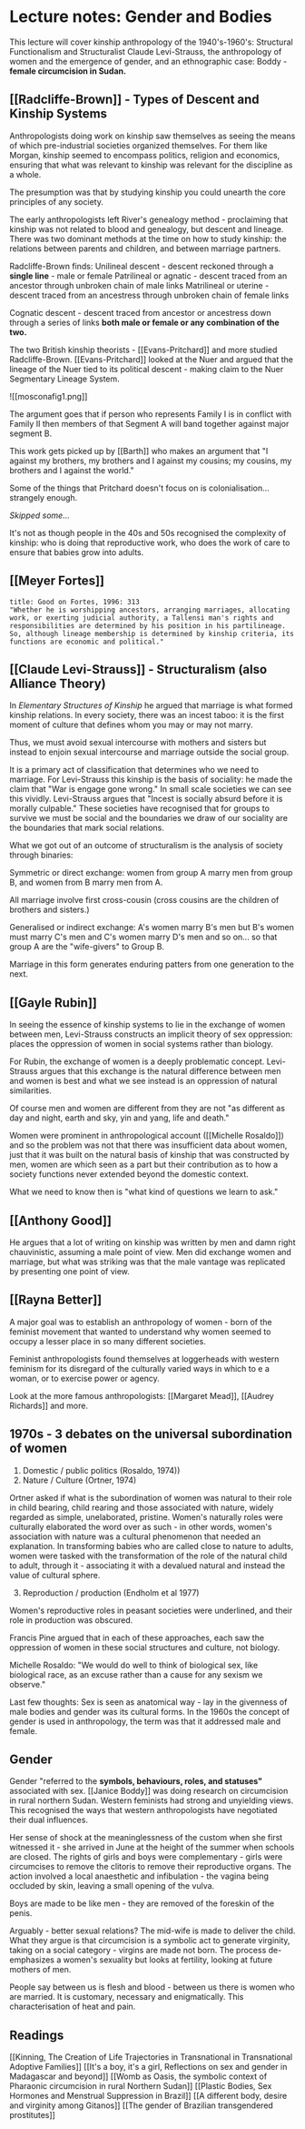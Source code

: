 # Lecture notes: Gender and Bodies

This lecture will cover kinship anthropology of the 1940's-1960's: Structural Functionalism and Structuralist Claude Levi-Strauss, the anthropology of women and the emergence of gender, and an ethnographic case: Boddy -**female circumcision in Sudan.**

## [[Radcliffe-Brown]] - Types of Descent and Kinship Systems

Anthropologists doing work on kinship saw themselves as seeing the means of which pre-industrial societies organized themselves. For them like Morgan, kinship seemed to encompass politics, religion and economics, ensuring that what was relevant to kinship was relevant for the discipline as a whole.

The presumption was that by studying kinship you could unearth the core principles of any society.

The early anthropologists left River's genealogy method - proclaiming that kinship was not related to blood and genealogy, but descent and lineage. There was two dominant methods at the time on how to study kinship: the relations between parents and children, and between marriage partners.

Radcliffe-Brown finds:
Unilineal descent - descent reckoned through a **single line** - male or female
	Patrilineal or agnatic - descent traced from an ancestor through unbroken chain of male links
	Matrilineal or uterine - descent traced from an ancestress through unbroken chain of female links

Cognatic descent - descent traced from ancestor or ancestress down through a series of links **both male or female or any combination of the two.**

The two British kinship theorists - [[Evans-Pritchard]] and more studied Radcliffe-Brown. [[Evans-Pritchard]] looked at the Nuer and argued that the lineage of the Nuer tied to its political descent - making claim to the Nuer Segmentary Lineage System.

![[mosconafig1.png]]

The argument goes that if person who represents Family I is in conflict with Family II then members of that Segment A will band together against major segment B.

This work gets picked up by [[Barth]] who makes an argument that "I against my brothers, my brothers and I against my cousins; my cousins, my brothers and I against the world."

Some of the things that Pritchard doesn't focus on is colonialisation... strangely enough.

*Skipped some...*

It's not as though people in the 40s and 50s recognised the complexity of kinship: who is doing that reproductive work, who does the work of care to ensure that babies grow into adults.

## [[Meyer Fortes]]

```ad-quote
title: Good on Fortes, 1996: 313
"Whether he is worshipping ancestors, arranging marriages, allocating work, or exerting judicial authority, a Tallensi man's rights and responsibilities are determined by his position in his partilineage. So, although lineage membership is determined by kinship criteria, its functions are economic and political."
```


## [[Claude Levi-Strauss]] - Structuralism (also Alliance Theory)

In *Elementary Structures of Kinship* he argued that marriage is what formed kinship relations. In every society, there was an incest taboo: it is the first moment of culture that defines whom you may or may not marry.

Thus, we must avoid sexual intercourse with mothers and sisters but instead to enjoin sexual intercourse and marriage outside the social group.

It is a primary act of classification that determines who we need to marriage. For Levi-Strauss this kinship is the basis of sociality: he made the claim that "War is engage gone wrong." In small scale societies we can see this vividly. Levi-Strauss argues that "Incest is socially absurd before it is morally culpable." These societies have recognised that for groups to survive we must be social and the boundaries we draw of our sociality are the boundaries that mark social relations.

What we got out of an outcome of structuralism is the analysis of society through binaries: 

Symmetric or direct exchange: women from group A marry men from group B, and women from B marry men from A.

All marriage involve first cross-cousin (cross cousins are the children of brothers and sisters.)

Generalised or indirect exchange: A's women marry B's men but B's women must marry C's men and C's women marry D's men and so on... so that group A are the "wife-givers" to Group B.

Marriage in this form generates enduring patters from one generation to the next.

## [[Gayle Rubin]]

In seeing the essence of kinship systems to lie in the exchange of women between men, Levi-Strauss constructs an implicit theory of sex oppression: places the oppression of women in social systems rather than biology.

For Rubin, the exchange of women is a deeply problematic concept. Levi-Strauss argues that this exchange is the natural difference between men and women is best and what we see instead is an oppression of natural similarities. 

Of course men and women are different from they are not "as different as day and night, earth and sky, yin and yang, life and death."

Women were prominent in anthropological account ([[Michelle Rosaldo]]) and so the problem was not that there was insufficient data about women, just that it was built on the natural basis of kinship that was constructed by men, women are which seen as a part but their contribution as to how a society functions never extended beyond the domestic context.

What we need to know then is "what kind of questions we learn to ask."

## [[Anthony Good]]

He argues that a lot of writing on kinship was written by men and damn right chauvinistic, assuming a male point of view. Men did exchange women and marriage, but what was striking was that the male vantage was replicated by presenting one point of view.

## [[Rayna Better]]

A major goal was to establish an anthropology of women - born of the feminist movement that wanted to understand why women seemed to occupy a lesser place in so many different societies.

Feminist anthropologists found themselves at loggerheads with western feminism for its disregard of the culturally varied ways in which to e a woman, or to exercise power or agency.

Look at the more famous anthropologists: [[Margaret Mead]], [[Audrey Richards]] and more.

## 1970s - 3 debates on the universal subordination of women

1. Domestic / public politics (Rosaldo, 1974))
2. Nature / Culture (Ortner, 1974)

Ortner asked if what is the subordination of women was natural to their role in child bearing, child rearing and those associated with nature, widely regarded as simple, unelaborated, pristine. Women's naturally roles were culturally elaborated the word over as such - in other words, women's association with nature was a cultural phenomenon that needed an explanation. In transforming babies who are called close to nature to adults, women were tasked with the transformation of the role of the natural child to adult, through it - associating it with a devalued natural and instead the value of cultural sphere.

3. Reproduction / production (Endholm et al 1977)

Women's reproductive roles in peasant societies were underlined, and their role in production was obscured.

Francis Pine argued that in each of these approaches, each saw the oppression of women in these social structures and culture, not biology.

Michelle Rosaldo:
"We would do well to think of biological sex, like biological race, as an excuse rather than a cause for any sexism we observe."

Last few thoughts:
Sex is seen as anatomical way - lay in the givenness of male bodies and gender was its cultural forms. In the 1960s the concept of gender is used in anthropology, the term was that it addressed male and female.

## Gender

Gender "referred to the **symbols, behaviours, roles, and statuses"** associated with sex.
[[Janice Boddy]] was doing research on circumcision in rural northern Sudan. Western feminists had strong and unyielding views. This recognised the ways that western anthropologists have negotiated their dual influences.

Her sense of shock at the meaninglessness of the custom when she first witnessed it - she arrived in June at the height of the summer when schools are closed. The rights of girls and boys were complementary - girls were circumcises to remove the clitoris to remove their reproductive organs. The action involved a local anaesthetic and infibulation - the vagina being occluded by skin, leaving a small opening of the vulva.

Boys are made to be like men - they are removed of the foreskin of the penis.

Arguably - better sexual relations? The mid-wife is made to deliver the child. What they argue is that circumcision is a symbolic act to generate virginity, taking on a social category - virgins are made not born. The process de-emphasizes a women's sexuality but looks at fertility, looking at future mothers of men.

People say between us is flesh and blood - between us there is women who are married. It is customary, necessary and enigmatically. This characterisation of heat and pain.

## Readings

[[Kinning, The Creation of Life Trajectories in Transnational in Transnational Adoptive Families]]
[[It's a boy, it's a girl, Reflections on sex and gender in Madagascar and beyond]]
[[Womb as Oasis, the symbolic context of Pharaonic circumcision in rural Northern Sudan]]
[[Plastic Bodies, Sex Hormones and Menstrual Suppression in Brazil]]
[[A different body, desire and virginity among Gitanos]]
[[The gender of Brazilian transgendered prostitutes]]
